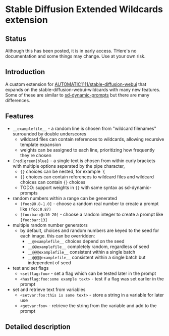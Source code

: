 # Stable Diffusion Extended Wildcards extension

## Status

Although this has been posted, it is in early access. THere's no documentation and some things may change. Use at your own risk.

## Introduction

A custom extension for
[AUTOMATIC1111/stable-diffusion-webui](https://github.com/AUTOMATIC1111/stable-diffusion-webui)
that expands on the stable-diffusion-webui-wildcards with many new features. Some of these are similar to
[sd-dynamic-prompts](https://github.com/adieyal/sd-dynamic-prompts)
but there are many differences.

## Features

   * `__examplefile__` - a random line is chosen from "wildcard filenames" surrounded by double underscores 
      * wildcard files can contain references to wildcards, allowing recursive template expansion
      * weights can be assigned to each line, prioritizing how frequently they're chosen
   * `{red|green|blue}` - a single text is chosen from within curly brackets with multiple options separated by the pipe character, 
      * `{}` choices can be nested, for example `{
      * `{}` choices can contain references to wildcard files and wildcard choices can contain `{}` choices
      * TODO: support weights in `{}` with same syntax as sd-dynamic-prompts
   * random numbers within a range can be generated
      * `(foo:@0.8-1.0]` - choose a random real number to create a prompt like `(foo:0.87)`
      * `[foo:bar:@i10-20]` - choose a random integer to create a prompt like `[foo:bar:13]`
   * multiple random number generators
      * by default, choices and random numbers are keyed to the seed for each image. this can be overridden:
         * `__@examplefile__` choices depend on the seed
         * `__@@examplefile__` completely random, regardless of seed
         * `__@@@examplefile__` consistent within a single batch
         * `__@@@@examplefile__` consistent within a single batch but independent of seed
   * test and set flags
      * `<setflag:foo>` - set a flag which can be tested later in the prompt
      * `<hasflag:foo:some example text>` - test if a flag was set earlier in the prompt
   * set and retrieve text from variables
      * `<setvar:foo:this is some text>` - store a string in a variable for later use
      * `<getvar:foo>` - retrieve the string from the variable and add to the prompt

## Detailed description
